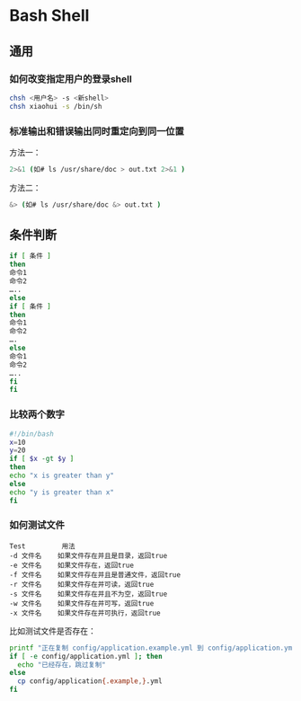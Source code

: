 # Bash Shell

## 通用

### 如何改变指定用户的登录shell

```bash
chsh <用户名> -s <新shell>
chsh xiaohui -s /bin/sh
```

### 标准输出和错误输出同时重定向到同一位置

方法一：

```bash
2>&1 (如# ls /usr/share/doc > out.txt 2>&1 )
```

方法二：

```bash
&> (如# ls /usr/share/doc &> out.txt )
```

## 条件判断

```bash
if [ 条件 ]
then
命令1
命令2
…..
else
if [ 条件 ]
then
命令1
命令2
….
else
命令1
命令2
…..
fi
fi
```

### 比较两个数字

```bash
#!/bin/bash
x=10
y=20
if [ $x -gt $y ]
then
echo "x is greater than y"
else
echo "y is greater than x"
fi
```

### 如何测试文件

```text
Test         用法
-d 文件名    如果文件存在并且是目录，返回true
-e 文件名    如果文件存在，返回true
-f 文件名    如果文件存在并且是普通文件，返回true
-r 文件名    如果文件存在并可读，返回true
-s 文件名    如果文件存在并且不为空，返回true
-w 文件名    如果文件存在并可写，返回true
-x 文件名    如果文件存在并可执行，返回true
```

比如测试文件是否存在：

```bash
printf "正在复制 config/application.example.yml 到 config/application.yml ..."
if [ -e config/application.yml ]; then
  echo "已经存在，跳过复制"
else
  cp config/application{.example,}.yml
fi
```

### 





